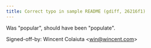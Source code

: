 ```yaml
---
title: Correct typo in sample README (gdiff, 26216f1)
---
```


Was "popular", should have been "populate".

Signed-off-by: Wincent Colaiuta &lt;win@wincent.com&gt;
